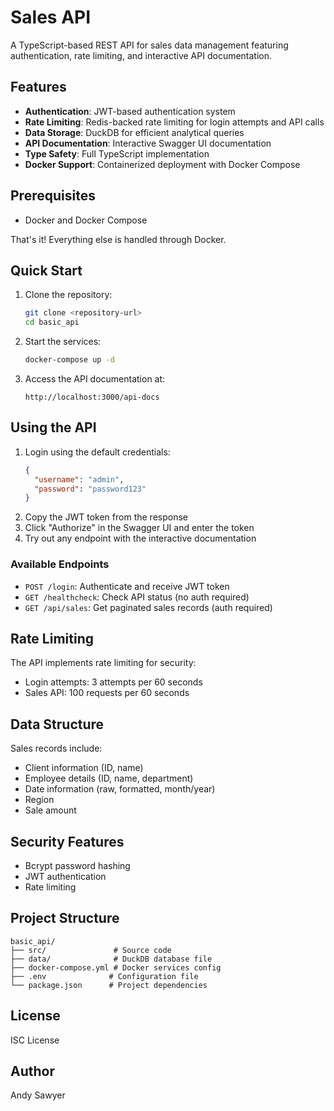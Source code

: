 # Sales API

A TypeScript-based REST API for sales data management featuring authentication, rate limiting, and interactive API documentation.

## Features

- **Authentication**: JWT-based authentication system
- **Rate Limiting**: Redis-backed rate limiting for login attempts and API calls
- **Data Storage**: DuckDB for efficient analytical queries
- **API Documentation**: Interactive Swagger UI documentation
- **Type Safety**: Full TypeScript implementation
- **Docker Support**: Containerized deployment with Docker Compose

## Prerequisites

- Docker and Docker Compose

That's it! Everything else is handled through Docker.

## Quick Start

1. Clone the repository:
   ```bash
   git clone <repository-url>
   cd basic_api
   ```

2. Start the services:
   ```bash
   docker-compose up -d
   ```

3. Access the API documentation at:
   ```
   http://localhost:3000/api-docs
   ```

## Using the API

1. Login using the default credentials:
   ```json
   {
     "username": "admin",
     "password": "password123"
   }
   ```
2. Copy the JWT token from the response
3. Click "Authorize" in the Swagger UI and enter the token
4. Try out any endpoint with the interactive documentation

### Available Endpoints

- `POST /login`: Authenticate and receive JWT token
- `GET /healthcheck`: Check API status (no auth required)
- `GET /api/sales`: Get paginated sales records (auth required)

## Rate Limiting

The API implements rate limiting for security:

- Login attempts: 3 attempts per 60 seconds
- Sales API: 100 requests per 60 seconds

## Data Structure

Sales records include:
- Client information (ID, name)
- Employee details (ID, name, department)
- Date information (raw, formatted, month/year)
- Region
- Sale amount

## Security Features

- Bcrypt password hashing
- JWT authentication
- Rate limiting

## Project Structure

```
basic_api/
├── src/               # Source code
├── data/              # DuckDB database file
├── docker-compose.yml # Docker services config
├── .env              # Configuration file
└── package.json      # Project dependencies
```

## License

ISC License

## Author

Andy Sawyer
